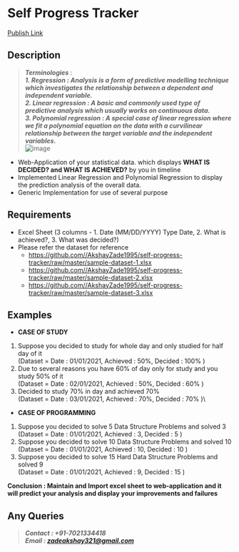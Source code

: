 # Self Progress Tracker
[Publish Link](https://akshayzade1995.github.io/self-progress-tracker/)

## Description
> ***Terminologies*** :\
> ***1. Regression : Analysis is a form of predictive modelling technique which investigates the relationship between a dependent and independent variable.***\
> ***2. Linear regression : A basic and commonly used type of predictive analysis which usually works on continuous data.***\
> ***3. Polynomial regression : A special case of linear regression where we fit a polynomial equation on the data with a curvilinear relationship between the target variable and the independent variables.***\
> ![image](https://user-images.githubusercontent.com/61224114/130550917-4c4021df-2522-46e3-a301-0547d0bed14d.png)

- Web-Application of your statistical data. which displays **WHAT IS DECIDED? and WHAT IS ACHIEVED?** by you in timeline
- Implemented Linear Regression and Polynomial Regression to display the prediction analysis of the overall data.
- Generic Implementation for use of several purpose

## Requirements
- Excel Sheet (3 columns - 1. Date (MM/DD/YYYY) Type Date, 2. What is achieved?, 3. What was decided?)
- Please refer the dataset for reference
  - https://github.com//AkshayZade1995/self-progress-tracker/raw/master/sample-dataset-1.xlsx
  - https://github.com//AkshayZade1995/self-progress-tracker/raw/master/sample-dataset-2.xlsx
  - https://github.com//AkshayZade1995/self-progress-tracker/raw/master/sample-dataset-3.xlsx

## Examples
* **CASE OF STUDY**
1. Suppose you decided to study for whole day and only studied for half day of it\
   (Dataset = Date : 01/01/2021, Achieved : 50%, Decided : 100% )  
2. Due to several reasons you have 60% of day only for study and you study 50% of it\
   (Dataset = Date : 02/01/2021, Achieved : 50%, Decided : 60% )  
3. Decided to study 70% in day and achieved 70%\
   (Dataset = Date : 03/01/2021, Achieved : 70%, Decided : 70% )\

* **CASE OF PROGRAMMING**
1. Suppose you decided to solve 5 Data Structure Problems and solved 3\
   (Dataset = Date : 01/01/2021, Achieved : 3, Decided : 5 )  
2. Suppose you decided to solve 10 Data Structure Problems and solved 10\
   (Dataset = Date : 01/01/2021, Achieved : 10, Decided : 10 )  
2. Suppose you decided to solve 15 Hard Data Structure Problems and solved 9\
   (Dataset = Date : 01/01/2021, Achieved : 9, Decided : 15 )  

**Conclusion : Maintain and Import excel sheet to web-application and it will predict your analysis and display your improvements and failures**


## Any Queries
> ***Contact : +91-7021334418***\
> ***Email : zadeakshay321@gmail.com***


